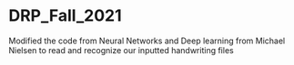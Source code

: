 # DRP_Fall_2021
Modified the code from Neural Networks and Deep learning from Michael Nielsen to read and recognize our inputted handwriting files
